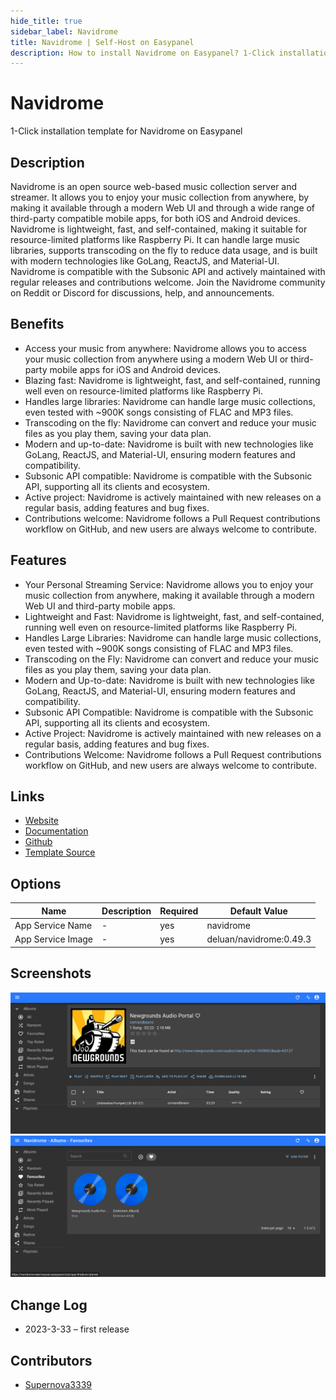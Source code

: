 ```yaml
---
hide_title: true
sidebar_label: Navidrome
title: Navidrome | Self-Host on Easypanel
description: How to install Navidrome on Easypanel? 1-Click installation template for Navidrome on Easypanel
---
```


<!-- generated -->

# Navidrome

1-Click installation template for Navidrome on Easypanel

## Description

Navidrome is an open source web-based music collection server and streamer. It allows you to enjoy your music collection from anywhere, by making it available through a modern Web UI and through a wide range of third-party compatible mobile apps, for both iOS and Android devices. Navidrome is lightweight, fast, and self-contained, making it suitable for resource-limited platforms like Raspberry Pi. It can handle large music libraries, supports transcoding on the fly to reduce data usage, and is built with modern technologies like GoLang, ReactJS, and Material-UI. Navidrome is compatible with the Subsonic API and actively maintained with regular releases and contributions welcome. Join the Navidrome community on Reddit or Discord for discussions, help, and announcements.

## Benefits

- Access your music from anywhere: Navidrome allows you to access your music collection from anywhere using a modern Web UI or third-party mobile apps for iOS and Android devices.
- Blazing fast: Navidrome is lightweight, fast, and self-contained, running well even on resource-limited platforms like Raspberry Pi.
- Handles large libraries: Navidrome can handle large music collections, even tested with ~900K songs consisting of FLAC and MP3 files.
- Transcoding on the fly: Navidrome can convert and reduce your music files as you play them, saving your data plan.
- Modern and up-to-date: Navidrome is built with new technologies like GoLang, ReactJS, and Material-UI, ensuring modern features and compatibility.
- Subsonic API compatible: Navidrome is compatible with the Subsonic API, supporting all its clients and ecosystem.
- Active project: Navidrome is actively maintained with new releases on a regular basis, adding features and bug fixes.
- Contributions welcome: Navidrome follows a Pull Request contributions workflow on GitHub, and new users are always welcome to contribute.

## Features

- Your Personal Streaming Service: Navidrome allows you to enjoy your music collection from anywhere, making it available through a modern Web UI and third-party mobile apps.
- Lightweight and Fast: Navidrome is lightweight, fast, and self-contained, running well even on resource-limited platforms like Raspberry Pi.
- Handles Large Libraries: Navidrome can handle large music collections, even tested with ~900K songs consisting of FLAC and MP3 files.
- Transcoding on the Fly: Navidrome can convert and reduce your music files as you play them, saving your data plan.
- Modern and Up-to-date: Navidrome is built with new technologies like GoLang, ReactJS, and Material-UI, ensuring modern features and compatibility.
- Subsonic API Compatible: Navidrome is compatible with the Subsonic API, supporting all its clients and ecosystem.
- Active Project: Navidrome is actively maintained with new releases on a regular basis, adding features and bug fixes.
- Contributions Welcome: Navidrome follows a Pull Request contributions workflow on GitHub, and new users are always welcome to contribute.

## Links

- [Website](https://www.navidrome.org/)
- [Documentation](https://www.navidrome.org/docs/)
- [Github](https://github.com/navidrome/navidrome)
- [Template Source](https://github.com/easypanel-io/templates/tree/main/templates/navidrome)

## Options

Name | Description | Required | Default Value
-|-|-|-
App Service Name | - | yes | navidrome
App Service Image | - | yes | deluan/navidrome:0.49.3

## Screenshots

![Navidrome Screenshot](./assets/screenshot1.png)
![Navidrome Screenshot](./assets/screenshot2.png)

## Change Log

- 2023-3-33 – first release

## Contributors

- [Supernova3339](https://github.com/Supernova3339)
